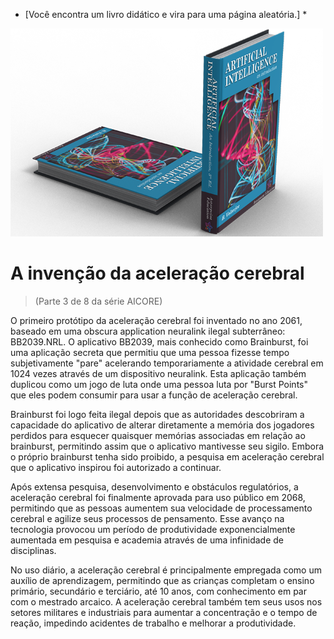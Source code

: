 * [Você encontra um livro didático e vira para uma página aleatória.] *

![AI Textbook](/resources/lore/textbookAI2.png)
# A invenção da aceleração cerebral
> (Parte 3 de 8 da série AICORE)

O primeiro protótipo da aceleração cerebral foi inventado no ano 2061, baseado em uma obscura application neuralink ilegal subterrâneo: BB2039.NRL. O aplicativo BB2039, mais conhecido como Brainburst, foi uma aplicação secreta que permitiu que uma pessoa fizesse tempo subjetivamente "pare" acelerando temporariamente a atividade cerebral em 1024 vezes através de um dispositivo neuralink. Esta aplicação também duplicou como um jogo de luta onde uma pessoa luta por "Burst Points" que eles podem consumir para usar a função de aceleração cerebral.

Brainburst foi logo feita ilegal depois que as autoridades descobriram a capacidade do aplicativo de alterar diretamente a memória dos jogadores perdidos para esquecer quaisquer memórias associadas em relação ao brainburst, permitindo assim que o aplicativo mantivesse seu sigilo. Embora o próprio brainburst tenha sido proibido, a pesquisa em aceleração cerebral que o aplicativo inspirou foi autorizado a continuar.

Após extensa pesquisa, desenvolvimento e obstáculos regulatórios, a aceleração cerebral foi finalmente aprovada para uso público em 2068, permitindo que as pessoas aumentem sua velocidade de processamento cerebral e agilize seus processos de pensamento. Esse avanço na tecnologia provocou um período de produtividade exponencialmente aumentada em pesquisa e academia através de uma infinidade de disciplinas.

No uso diário, a aceleração cerebral é principalmente empregada como um auxílio de aprendizagem, permitindo que as crianças completam o ensino primário, secundário e terciário, até 10 anos, com conhecimento em par com o mestrado arcaico. A aceleração cerebral também tem seus usos nos setores militares e industriais para aumentar a concentração e o tempo de reação, impedindo acidentes de trabalho e melhorar a produtividade.
